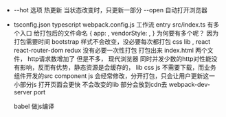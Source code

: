 - --hot 选项 热更新
  当状态改变时，只更新一部分
  --open 自动打开浏览器

- tsconfig.json typescript
  webpack.config.js 工作流
    entry src/index.ts
    有多个入口 给打包后的文件命名
    {
      app: ,
      vendorStyle: ,
    }
    为何要有多个呢？ 因为打包需要时间 bootstrap 样式不会改变，没必要每次都打包
    css lib , react react-router-dom redux
    没有必要一次性打包
    打包出来 index.html 两个文件， http请求数增加了 但是不多， 现代浏览器 同时并发少数的http对性能没有影响，反而有优势，静态资源是会缓存的， lib css js 不需要下载，而业务组件开发的src component js 会经常修改，分开打包，只会让用户更新这一小部分js 打开页面会更快
    不会改变的lib 部分会放到cdn去
    webpack-dev-server port

  babel 做js编译